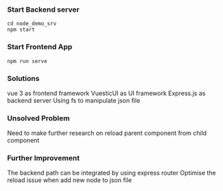 ### Start Backend server
```
cd node_demo_srv
npm start
```

### Start Frontend App
```
npm run serve
```

### Solutions
vue 3 as frontend framework
VuesticUI as UI framework
Express.js as backend server
Using fs to manipulate json file

### Unsolved Problem
Need to make further research on reload parent component from child component

### Further Improvement
The backend path can be integrated by using express router
Optimise the reload issue when add new node to json file
